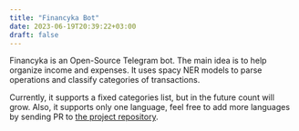 ```yaml
---
title: "Financyka Bot"
date: 2023-06-19T20:39:22+03:00
draft: false
---
```


Financyka is an Open-Source Telegram bot. The main idea is to help organize income and expenses.
It uses spacy NER models to parse operations and classify categories of transactions.

Currently, it supports a fixed categories list, but in the future count will grow.
Also, it supports only one language, feel free to add more languages by sending PR to [the project repository](https://github.com/iYasha/financyka-bot).
